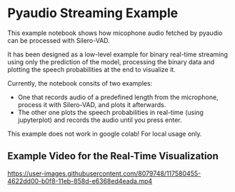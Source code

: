 # Pyaudio Streaming Example

This example notebook shows how micophone audio fetched by pyaudio can be processed with Silero-VAD.

It has been designed as a low-level example for binary real-time streaming using only the prediction of the model, processing the binary data and plotting the speech probabilities at the end to visualize it.

Currently, the notebook consits of two examples:
 - One that records audio of a predefined length from the microphone, process it with Silero-VAD, and plots it afterwards.
 - The other one plots the speech probabilities in real-time (using jupyterplot) and records the audio until you press enter.
 
 This example does not work in google colab! For local usage only.

## Example Video for the Real-Time Visualization


https://user-images.githubusercontent.com/8079748/117580455-4622dd00-b0f8-11eb-858d-e6368ed4eada.mp4






